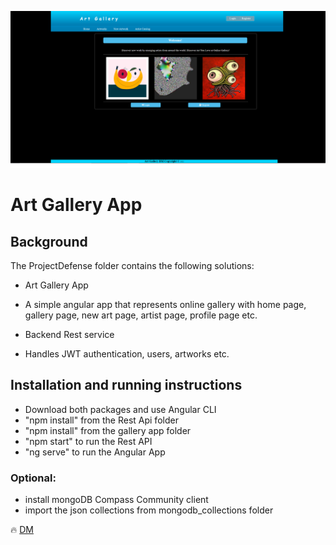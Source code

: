 <p>
 <img src="https://github.com/demarinov/softuni/blob/master/FrontEndModule/Angular/ProjectDefense/pics/ArtMain.png" />
</p>

# Art Gallery App

## Background
 The ProjectDefense folder contains the following solutions:
 * Art Gallery App
  - A simple angular app that represents online gallery with home page, gallery page, new art page, artist page, profile page etc.
 * Backend Rest service
  - Handles JWT authentication, users, artworks etc.

## Installation and running instructions
 * Download both packages and use Angular CLI
 * "npm install" from the Rest Api folder
 * "npm install" from the gallery app folder
 * "npm start" to run the Rest API
 * "ng serve" to run the Angular App
 
 ### Optional: 
  - install mongoDB Compass Community client
  - import the json collections from mongodb_collections folder

:fire: [DM](https://github.com/demarinov/)
